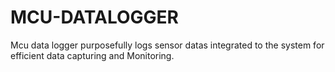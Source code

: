 # MCU-DATALOGGER
Mcu data logger purposefully logs sensor datas integrated to the system for efficient data capturing and Monitoring.
